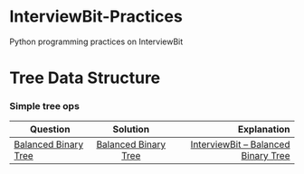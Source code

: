 # InterviewBit-Practices
Python programming practices on InterviewBit

# Tree Data Structure
### Simple tree ops
| Question        | Solution           | Explanation  |
| ------------- |:-------------:| -----:|
|[Balanced Binary Tree](https://www.interviewbit.com/problems/balanced-binary-tree/)|[Balanced Binary Tree](https://github.com/woodyko3234/InterviewBit-Practices/blob/master/Tree%20Data%20Structure/Simple%20tree%20ops/Balanced_Binary_Tree.py)|[InterviewBit – Balanced Binary Tree](https://python5566.wordpress.com/2020/05/30/interviewbit-balanced-binary-tree/)|


